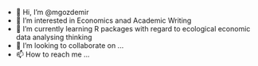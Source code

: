 - 👋 Hi, I’m @mgozdemir
- 👀 I’m interested in Economics anad Academic Writing
- 🌱 I’m currently learning R packages with regard to ecological economic data analysing thinking
- 💞️ I’m looking to collaborate on ...
- 📫 How to reach me ...

<!---
mgozdemir/mgozdemir is a ✨ special ✨ repository because its `README.md` (this file) appears on your GitHub profile.
You can click the Preview link to take a look at your changes.
--->
